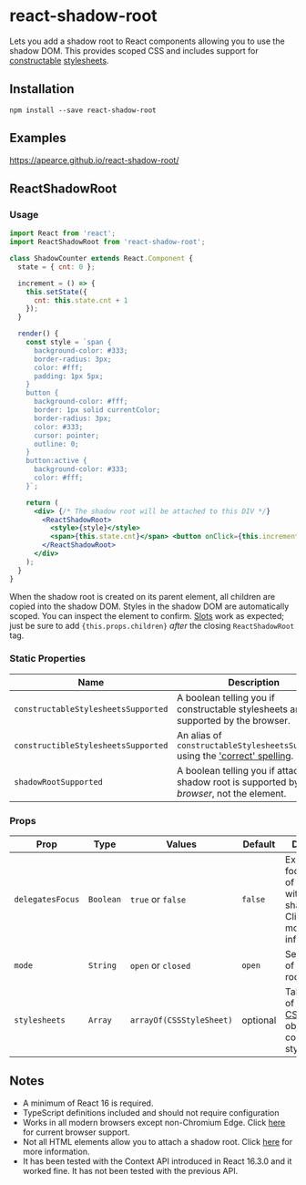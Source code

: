# react-shadow-root
Lets you add a shadow root to React components allowing you to use the shadow DOM. This provides scoped CSS and includes support for [constructable](https://developers.google.com/web/updates/2019/02/constructable-stylesheets) [stylesheets](https://wicg.github.io/construct-stylesheets).

## Installation
`npm install --save react-shadow-root`

## Examples
https://apearce.github.io/react-shadow-root/

## ReactShadowRoot
### Usage
```jsx
import React from 'react';
import ReactShadowRoot from 'react-shadow-root';

class ShadowCounter extends React.Component {
  state = { cnt: 0 };

  increment = () => {
    this.setState({
      cnt: this.state.cnt + 1
    });
  }

  render() {
    const style = `span {
      background-color: #333;
      border-radius: 3px;
      color: #fff;
      padding: 1px 5px;
    }
    button {
      background-color: #fff;
      border: 1px solid currentColor;
      border-radius: 3px;
      color: #333;
      cursor: pointer;
      outline: 0;
    }
    button:active {
      background-color: #333;
      color: #fff;
    }`;

    return (
      <div> {/* The shadow root will be attached to this DIV */}
        <ReactShadowRoot>
          <style>{style}</style>
          <span>{this.state.cnt}</span> <button onClick={this.increment}>Click Me</button>
        </ReactShadowRoot>
      </div>
    );
  }
}
```
When the shadow root is created on its parent element, all children are copied into the shadow DOM. Styles in the shadow DOM are automatically scoped. You can inspect the element to confirm. [Slots](https://developer.mozilla.org/en-US/docs/Web/HTML/Element/slot) work as expected; just be sure to add `{this.props.children}` _after_ the closing `ReactShadowRoot` tag.

### Static Properties
| Name | Description |
|------|-------------|
| `constructableStylesheetsSupported` | A boolean telling you if constructable stylesheets are supported by the browser. |
| `constructibleStylesheetsSupported` | An alias of `constructableStylesheetsSupported` using the ['correct' spelling](https://github.com/WICG/construct-stylesheets/issues/90). |
| `shadowRootSupported` | A boolean telling you if attaching a shadow root is supported by the _browser_, not the element. |

### Props
| Prop | Type | Values | Default | Description |
|------|------|--------|---------|-------------|
| `delegatesFocus` | `Boolean` | `true` or `false` | `false` | Expands the focus behavior of elements within the shadow DOM. Click [here](https://apearce.github.io/react-shadow-root/#delegates-focus) for more information. |
| `mode` | `String` | `open` or `closed` | `open` | Sets the [mode](https://developer.mozilla.org/en-US/docs/Web/API/ShadowRoot/mode) of the shadow root. |
| `stylesheets` | `Array` | `arrayOf(CSSStyleSheet)` | optional | Takes an array of [CSSStyleSheet](https://developer.mozilla.org/en-US/docs/Web/API/CSSStyleSheet) objects for constructable stylesheets. |

## Notes
- A minimum of React 16 is required.
- TypeScript definitions included and should not require configuration
- Works in all modern browsers except non-Chromium Edge. Click [here](https://developer.mozilla.org/en-US/docs/Web/API/Element/attachShadow#Browser_compatibility) for current browser support.
- Not all HTML elements allow you to attach a shadow root. Click [here](https://developer.mozilla.org/en-US/docs/Web/API/Element/attachShadow#Elements_you_can_attach_a_shadow_to) for more information.
- It has been tested with the Context API introduced in React 16.3.0 and it worked fine. It has not been tested with the previous API.
